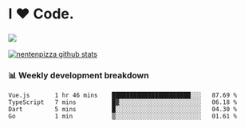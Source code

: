 # I ❤️ Code.

### ![](http://img.shields.io/badge/Go-language-blue?style=for-the-badge&logo=appveyor)
[![nentenpizza github stats](https://github-readme-stats.vercel.app/api?username=nentenpizza&count_private=true)](https://github.com/anuraghazra/github-readme-stats)

### 📊 Weekly development breakdown

<!--START_SECTION:waka-->
```text
Vue.js       1 hr 46 mins    ██████████████████████░░░   87.69 % 
TypeScript   7 mins          █▓░░░░░░░░░░░░░░░░░░░░░░░   06.18 % 
Dart         5 mins          █░░░░░░░░░░░░░░░░░░░░░░░░   04.30 % 
Go           1 min           ▒░░░░░░░░░░░░░░░░░░░░░░░░   01.61 % 
```
<!--END_SECTION:waka-->

